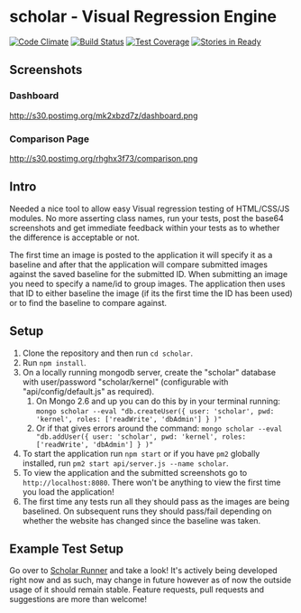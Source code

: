 # scholar - Visual Regression Engine

[![Code Climate](https://codeclimate.com/github/alexnaish/scholar/badges/gpa.svg)](https://codeclimate.com/github/alexnaish/scholar)
[![Build Status](https://travis-ci.org/alexnaish/scholar.svg)](https://travis-ci.org/alexnaish/scholar)
[![Test Coverage](https://codeclimate.com/github/alexnaish/scholar/badges/coverage.svg)](https://codeclimate.com/github/alexnaish/scholar/coverage)
[![Stories in Ready](https://badge.waffle.io/alexnaish/scholar.png?label=ready&title=Ready)](https://waffle.io/alexnaish/scholar)


Screenshots
-----
### Dashboard

http://s30.postimg.org/mk2xbzd7z/dashboard.png

### Comparison Page

http://s30.postimg.org/rhghx3f73/comparison.png

Intro
-----

Needed a nice tool to allow easy Visual regression testing of HTML/CSS/JS modules. No more asserting class names, run your tests, post the base64 screenshots and get immediate feedback within your tests as to whether the difference is acceptable or not.

The first time an image is posted to the application it will specify it as a baseline and after that the application will compare submitted images against the saved baseline for the submitted ID. When submitting an image you need to specify a name/id to group images. The application then uses that ID to either baseline the image (if its the first time the ID has been used) or to find the baseline to compare against.

Setup
-----

1. Clone the repository and then run `cd scholar`.
1. Run `npm install`.
1. On a locally running mongodb server, create the "scholar" database with user/password "scholar/kernel" (configurable with "api/config/default.js" as required).
	1. On Mongo 2.6 and up you can do this by in your terminal running: `mongo scholar --eval "db.createUser({ user: 'scholar', pwd: 'kernel', roles: ['readWrite', 'dbAdmin'] } )"`
	1. Or if that gives errors around the command: `mongo scholar --eval "db.addUser({ user: 'scholar', pwd: 'kernel', roles: ['readWrite', 'dbAdmin'] } )"`
1. To start the application run `npm start` or if you have `pm2` globally installed, run `pm2 start api/server.js --name scholar`.
1. To view the application and the submitted screenshots go to `http://localhost:8080`. There won't be anything to view the first time you load the application!
1. The first time any tests run all they should pass as the images are being baselined. On subsequent runs they should pass/fail depending on whether the website has changed since the baseline was taken.

Example Test Setup
-------

Go over to [Scholar Runner](https://github.com/alexnaish/scholar-runner) and take a look! It's actively being developed right now and as such, may change in future however as of now the outside usage of it should remain stable. Feature requests, pull requests and suggestions are more than welcome! 
